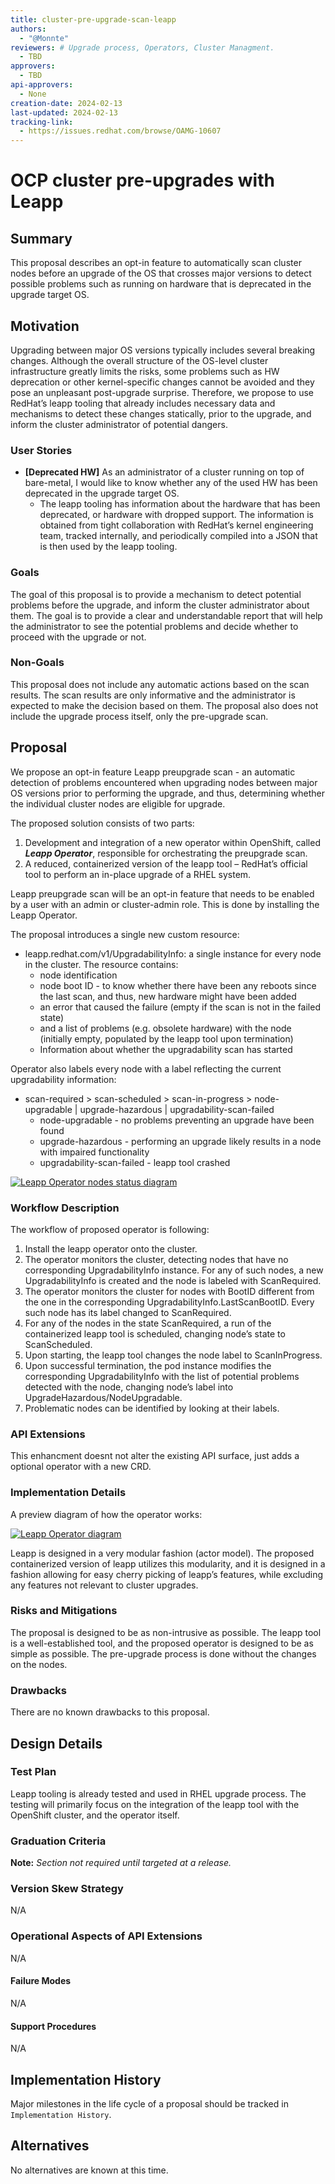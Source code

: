 ```yaml
---
title: cluster-pre-upgrade-scan-leapp
authors:
  - "@Monnte"
reviewers: # Upgrade process, Operators, Cluster Managment.
  - TBD
approvers:
  - TBD
api-approvers:
  - None
creation-date: 2024-02-13
last-updated: 2024-02-13
tracking-link:
  - https://issues.redhat.com/browse/OAMG-10607
---
```


# OCP cluster pre-upgrades with Leapp

## Summary

This proposal describes an opt-in feature to automatically scan cluster nodes before an upgrade of the OS that crosses major versions to detect possible problems such as running on hardware that is deprecated in the upgrade target OS.

## Motivation

Upgrading between major OS versions typically includes several breaking changes. Although the overall structure of the OS-level cluster infrastructure greatly limits the risks, some problems such as HW deprecation or other kernel-specific changes cannot be avoided and they pose an unpleasant post-upgrade surprise. Therefore, we propose to use RedHat’s leapp tooling that already includes necessary data and mechanisms to detect these changes statically, prior to the upgrade, and inform the cluster administrator of potential dangers.

### User Stories

* **[Deprecated HW]** As an administrator of a cluster running on top of bare-metal, I would like to know whether any of the used HW has been deprecated in the upgrade target OS.
  * The leapp tooling has information about the hardware that has been deprecated, or hardware with dropped support. The information is obtained from tight collaboration with RedHat’s kernel engineering team, tracked internally, and periodically compiled into a JSON that is then used by the leapp tooling.

### Goals

The goal of this proposal is to provide a mechanism to detect potential problems before the upgrade, and inform the cluster administrator about them. The goal is to provide a clear and understandable report that will help the administrator to see the potential problems and decide whether to proceed with the upgrade or not.

### Non-Goals

This proposal does not include any automatic actions based on the scan results. The scan results are only informative and the administrator is expected to make the decision based on them. The proposal also does not include the upgrade process itself, only the pre-upgrade scan.

## Proposal

We propose an opt-in feature Leapp preupgrade scan - an automatic detection of problems encountered when upgrading nodes between major OS versions prior to performing the upgrade, and thus, determining whether the individual cluster nodes are eligible for upgrade.

The proposed solution consists of two parts:

1. Development and integration of a new operator within OpenShift, called ***Leapp Operator***, responsible for orchestrating the preupgrade scan.
2. A reduced, containerized version of the leapp tool – RedHat’s official tool to perform an in-place upgrade of a RHEL system.

Leapp preupgrade scan will be an opt-in feature that needs to be enabled by a user with an admin or cluster-admin role. This is done by installing the Leapp Operator.

The proposal introduces a single new custom resource:

* leapp.redhat.com/v1/UpgradabilityInfo: a single instance for every node in the cluster. The resource contains:
  * node identification
  * node boot ID - to know whether there have been any reboots since the last scan, and thus, new hardware might have been added
  * an error that caused the failure (empty if the scan is not in the failed state)
  * and a list of problems (e.g. obsolete hardware) with the node (initially empty, populated by the leapp tool upon termination)
  * Information about whether the upgradability scan has started

Operator also labels every node with a label reflecting the current upgradability information:

* scan-required > scan-scheduled > scan-in-progress >  node-upgradable | upgrade-hazardous | upgradability-scan-failed
  * node-upgradable - no problems preventing an upgrade have been found
  * upgrade-hazardous - performing an upgrade likely results in a node with impaired functionality
  * upgradability-scan-failed - leapp tool crashed

[![Leapp Operator nodes status diagram](./leapp-operator-nodes-status.png)](./leapp-operator-nodes-status.png)

### Workflow Description

The workflow of proposed operator is following:

1. Install the leapp operator onto the cluster.
2. The operator monitors the cluster, detecting nodes that have no corresponding UpgradabilityInfo instance. For any of such nodes, a new UpgradabilityInfo is created and the node is labeled with ScanRequired.
3. The operator monitors the cluster for nodes with BootID different from the one in the corresponding UpgradabilityInfo.LastScanBootID. Every such node has its label changed to ScanRequired.
4. For any of the nodes in the state ScanRequired, a run of the containerized leapp tool is scheduled, changing node’s state to ScanScheduled.
5. Upon starting, the leapp tool changes the node label to ScanInProgress.
6. Upon successful termination, the pod instance modifies the corresponding UpgradabilityInfo with the list of potential problems detected with the node, changing node’s label into UpgradeHazardous/NodeUpgradable.
7. Problematic nodes can be identified by looking at their labels.

### API Extensions

This enhancment doesnt not alter the existing API surface, just adds a optional operator with a new CRD.

### Implementation Details

A preview diagram of how the operator works:

[![Leapp Operator diagram](./leapp-operator-diagram.png)](./leapp-operator-diagram.png)

Leapp is designed in a very modular fashion (actor model). The proposed containerized version of leapp utilizes this modularity, and it is designed in a fashion allowing for easy cherry picking of leapp’s features, while excluding any features not relevant to cluster upgrades.

### Risks and Mitigations

The proposal is designed to be as non-intrusive as possible. The leapp tool is a well-established tool, and the proposed operator is designed to be as simple as possible. The pre-upgrade process is done without the changes on the nodes.

### Drawbacks

There are no known drawbacks to this proposal.

## Design Details

### Test Plan

Leapp tooling is already tested and used in RHEL upgrade process. The testing will primarily focus on the integration of the leapp tool with the OpenShift cluster, and the operator itself.

### Graduation Criteria

**Note:** *Section not required until targeted at a release.*

### Version Skew Strategy

N/A

### Operational Aspects of API Extensions

N/A

#### Failure Modes

N/A

#### Support Procedures

N/A

## Implementation History

Major milestones in the life cycle of a proposal should be tracked in `Implementation
History`.

## Alternatives

No alternatives are known at this time.
